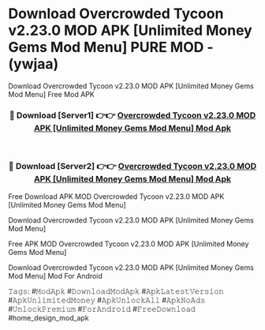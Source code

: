 # Download Overcrowded Tycoon v2.23.0 MOD APK [Unlimited Money Gems Mod Menu] PURE MOD - (ywjaa)
Download Overcrowded Tycoon v2.23.0 MOD APK [Unlimited Money Gems Mod Menu] Free Mod APK

<div align="center">
<h3>🔴 Download [Server1] 👉👉 <a href="https://apk-comot.site?title=Overcrowded_Tycoon_v2.23.0_MOD_APK_[Unlimited_Money_Gems_Mod_Menu]">Overcrowded Tycoon v2.23.0 MOD APK [Unlimited Money Gems Mod Menu] Mod Apk</a></h3><br>

<h3>🔴 Download [Server2] 👉👉 <a href="https://apk-comot.site?title=Overcrowded_Tycoon_v2.23.0_MOD_APK_[Unlimited_Money_Gems_Mod_Menu]">Overcrowded Tycoon v2.23.0 MOD APK [Unlimited Money Gems Mod Menu] Mod Apk</a></h3>
</div>


Free Download APK MOD Overcrowded Tycoon v2.23.0 MOD APK [Unlimited Money Gems Mod Menu]

Download Overcrowded Tycoon v2.23.0 MOD APK [Unlimited Money Gems Mod Menu] 

Free APK MOD Overcrowded Tycoon v2.23.0 MOD APK [Unlimited Money Gems Mod Menu] 

Download Overcrowded Tycoon v2.23.0 MOD APK [Unlimited Money Gems Mod Menu] Mod For Android

𝚃𝚊𝚐𝚜: #𝙼𝚘𝚍𝙰𝚙𝚔 #𝙳𝚘𝚠𝚗𝚕𝚘𝚊𝚍𝙼𝚘𝚍𝙰𝚙𝚔 #𝙰𝚙𝚔𝙻𝚊𝚝𝚎𝚜𝚝𝚅𝚎𝚛𝚜𝚒𝚘𝚗 #𝙰𝚙𝚔𝚄𝚗𝚕𝚒𝚖𝚒𝚝𝚎𝚍𝙼𝚘𝚗𝚎𝚢 #𝙰𝚙𝚔𝚄𝚗𝚕𝚘𝚌𝚔𝙰𝚕𝚕 #𝙰𝚙𝚔𝙽𝚘𝙰𝚍𝚜 #𝚄𝚗𝚕𝚘𝚌𝚔𝙿𝚛𝚎𝚖𝚒𝚞𝚖 #𝙵𝚘𝚛𝙰𝚗𝚍𝚛𝚘𝚒𝚍 #𝙵𝚛𝚎𝚎𝙳𝚘𝚠𝚗𝚕𝚘𝚊𝚍 #home_design_mod_apk